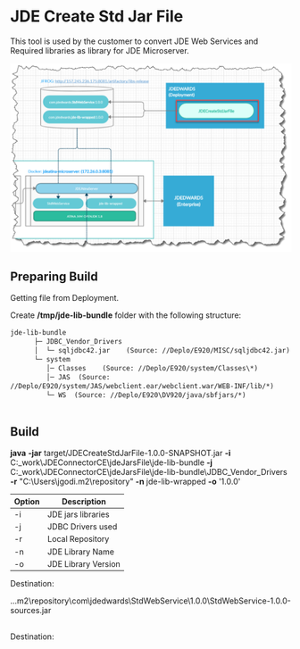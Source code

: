 # JDE Create Std Jar File 

This tool is used by the customer to convert JDE Web Services and Required libraries as library for JDE Microserver.

![Alt text](images/diagram.png)

## Preparing Build

Getting file from Deployment.

Create **/tmp/jde-lib-bundle** folder with the following structure:


```
jde-lib-bundle
      ├─ JDBC_Vendor_Drivers
      │  └─ sqljdbc42.jar    (Source: //Deplo/E920/MISC/sqljdbc42.jar)
      └─ system
         │─ Classes    (Source: //Deplo/E920/system/Classes\*) 
         │─ JAS  (Source: //Deplo/E920/system/JAS/webclient.ear/webclient.war/WEB-INF/lib/*)     
         └─ WS  (Source: //Deplo/E920\DV920/java/sbfjars/*)
 
```

## Build

**java** **-jar** target/JDECreateStdJarFile-1.0.0-SNAPSHOT.jar **-i** C:\_work\JDEConnectorCE\jdeJarsFile\jde-lib-bundle **-j** C:\_work\JDEConnectorCE\jdeJarsFile\jde-lib-bundle\JDBC_Vendor_Drivers **-r** "C:\Users\jgodi\.m2\repository" **-n** jde-lib-wrapped **-o** '1.0.0'


| Option | Description 
| -- | -- 
| -i | JDE jars libraries 
| -j | JDBC Drivers used 
| -r | Local Repository 
| -n | JDE Library Name
| -o | JDE Library Version

Destination:

...m2\repository\com\jdedwards\StdWebService\1.0.0\StdWebService-1.0.0-sources.jar

 
## 

Destination:

